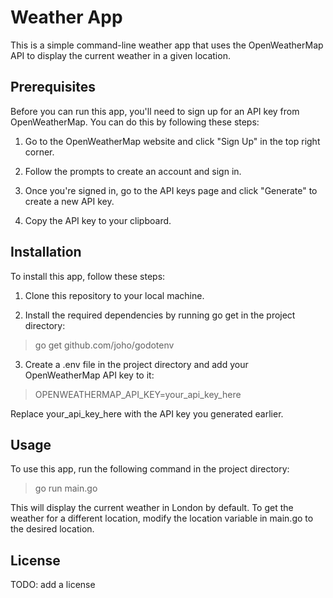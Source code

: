 # Weather App
This is a simple command-line weather app that uses the OpenWeatherMap API to display the current weather in a given location.

## Prerequisites
Before you can run this app, you'll need to sign up for an API key from OpenWeatherMap. You can do this by following these steps:

1. Go to the OpenWeatherMap website and click "Sign Up" in the top right corner.

2. Follow the prompts to create an account and sign in.

3. Once you're signed in, go to the API keys page and click "Generate" to create a new API key.

4. Copy the API key to your clipboard.

## Installation

To install this app, follow these steps:

1. Clone this repository to your local machine.

2. Install the required dependencies by running go get in the project directory:
> go get github.com/joho/godotenv

3. Create a .env file in the project directory and add your OpenWeatherMap API key to it:
> OPENWEATHERMAP_API_KEY=your_api_key_here

Replace your_api_key_here with the API key you generated earlier.

## Usage
To use this app, run the following command in the project directory:
> go run main.go

This will display the current weather in London by default. To get the weather for a different location, modify the location variable in main.go to the desired location.

## License

TODO: add a license